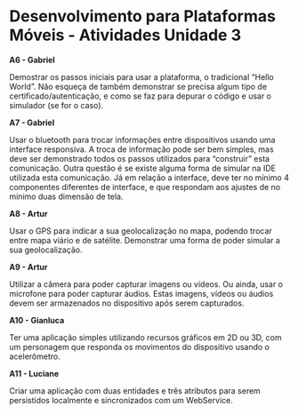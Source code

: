 # Desenvolvimento para Plataformas Móveis - Atividades Unidade 3

**A6 - Gabriel**

Demostrar os passos iniciais para usar a plataforma, o tradicional “Hello World”. Não esqueça de também demonstrar se precisa algum tipo de certificado/autenticação, e como se faz para depurar o código e usar o simulador (se for o caso).

**A7 - Gabriel**

Usar o bluetooth para trocar informações entre dispositivos usando uma interface responsiva. A troca de informação pode ser bem simples, mas deve ser demonstrado todos os passos utilizados para “construir” esta comunicação. Outra questão é se existe alguma forma de simular na IDE utilizada esta comunicação. Já em relação a interface, deve ter no mínimo 4 componentes diferentes de interface, e que respondam aos ajustes de no mínimo duas dimensão de tela.

**A8 - Artur**

Usar o GPS para indicar a sua geolocalização no mapa, podendo trocar entre mapa viário e de satélite. Demonstrar uma forma de poder simular a sua geolocalização.

**A9 - Artur**

Utilizar a câmera para poder capturar imagens ou vídeos. Ou ainda, usar o microfone para poder capturar áudios. Estas imagens, vídeos ou áudios devem ser armazenados no dispositivo após serem capturados.

**A10 - Gianluca**

Ter uma aplicação simples utilizando recursos gráficos em 2D ou 3D, com um personagem que responda os movimentos do dispositivo usando o acelerômetro.

**A11 - Luciane**

Criar uma aplicação com duas entidades e três atributos para serem persistidos localmente e sincronizados com um WebService.
